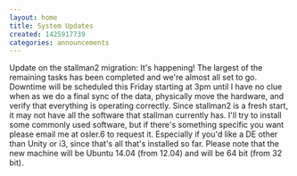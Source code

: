 ```yaml
---
layout: home
title: System Updates
created: 1425917739
categories: announcements
---
```

Update on the stallman2 migration: It's happening! The largest of the remaining tasks has been completed and we're almost all set to go. Downtime will be scheduled this Friday starting at 3pm until I have no clue when as we do a final sync of the data, physically move the hardware, and verify that everything is operating correctly. Since stallman2 is a fresh start, it may not have all the software that stallman currently has. I'll try to install some commonly used software, but if there's something specific you want please email me at osler.6 to request it. Especially if you'd like a DE other than Unity or i3, since that's all that's installed so far. Please note that the new machine will be Ubuntu 14.04 (from 12.04) and will be 64 bit (from 32 bit).
